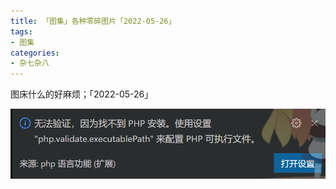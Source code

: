 ```yaml
---
title: 「图集」各种零碎图片「2022-05-26」
tags:
- 图集
categories:
- 杂七杂八
---
```


图床什么的好麻烦；「2022-05-26」

<!--more-->

![001.png](001.png "VSCode 找不到 PHP 安装")
